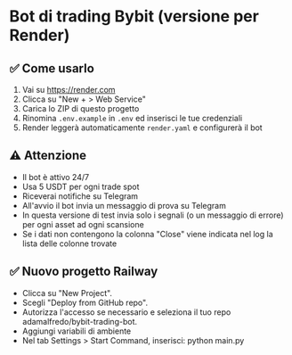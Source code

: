 # Bot di trading Bybit (versione per Render)

## ✅ Come usarlo

1. Vai su https://render.com
2. Clicca su "New + > Web Service"
3. Carica lo ZIP di questo progetto
4. Rinomina `.env.example` in `.env` ed inserisci le tue credenziali
5. Render leggerà automaticamente `render.yaml` e configurerà il bot

## ⚠️ Attenzione
- Il bot è attivo 24/7
- Usa 5 USDT per ogni trade spot
- Riceverai notifiche su Telegram
- All'avvio il bot invia un messaggio di prova su Telegram
- In questa versione di test invia solo i segnali (o un messaggio di errore) per ogni asset ad ogni scansione
- Se i dati non contengono la colonna "Close" viene indicata nel log la lista delle colonne trovate

## ✅ Nuovo progetto Railway
- Clicca su "New Project".
- Scegli "Deploy from GitHub repo".
- Autorizza l'accesso se necessario e seleziona il tuo repo adamalfredo/bybit-trading-bot.
- Aggiungi variabili di ambiente
- Nel tab Settings > Start Command, inserisci: python main.py
